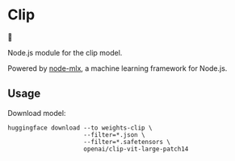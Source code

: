 # Clip

:construction:

Node.js module for the clip model.

Powered by [node-mlx](https://github.com/frost-beta/node-mlx), a machine
learning framework for Node.js.

## Usage

Download model:

```console
huggingface download --to weights-clip \
                     --filter=*.json \
                     --filter=*.safetensors \
                     openai/clip-vit-large-patch14
```
